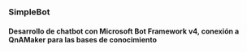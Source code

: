 ###  SimpleBot
#### Desarrollo de chatbot con Microsoft Bot Framework v4, conexión a QnAMaker para las bases de conocimiento


